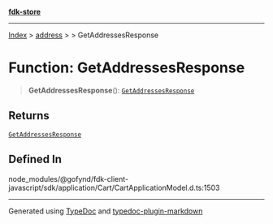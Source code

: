 [**fdk-store**](../../../README.md)
***

[Index](../../../API.md) > [address](../../README.md) > [<internal>](../README.md) > GetAddressesResponse

# Function: GetAddressesResponse

> **GetAddressesResponse**(): [`GetAddressesResponse`](../type-aliases/type-alias.GetAddressesResponse.md)

## Returns

[`GetAddressesResponse`](../type-aliases/type-alias.GetAddressesResponse.md)

## Defined In

node\_modules/@gofynd/fdk-client-javascript/sdk/application/Cart/CartApplicationModel.d.ts:1503

***
Generated using [TypeDoc](https://typedoc.org/) and [typedoc-plugin-markdown](https://www.npmjs.com/package/typedoc-plugin-markdown)
